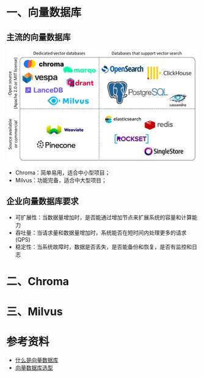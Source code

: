# 一、向量数据库


## 主流的向量数据库

![](image/常用向量数据库.jpg)

- Chroma：简单易用，适合中小型项目；
- Milvus：功能完备，适合中大型项目；

## 企业向量数据库要求

- 可扩展性：当数据量增加时，是否能通过增加节点来扩展系统的容量和计算能力
- 吞吐量：当请求量和数据量增加时，系统能否在短时间内处理更多的请求(QPS)
- 稳定性：当系统故障时，数据是否丢失，是否能备份和恢复，是否有监控和日志


# 二、Chroma



# 三、Milvus




# 参考资料

- [什么是向量数据库](https://www.pinecone.io/learn/vector-database/)
- [向量数据库选型](https://zhuanlan.zhihu.com/p/27399676042)
